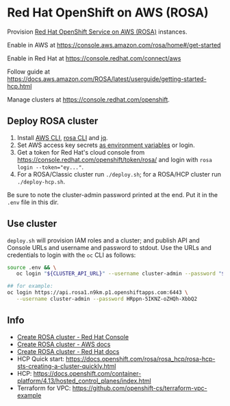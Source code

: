 # Red Hat OpenShift on AWS (ROSA)

Provision [Red Hat OpenShift Service on AWS (ROSA)](https://console.aws.amazon.com/rosa/home) instances.

Enable in AWS at <https://console.aws.amazon.com/rosa/home#/get-started>

Enable in Red Hat at <https://console.redhat.com/connect/aws>

Follow guide at <https://docs.aws.amazon.com/ROSA/latest/userguide/getting-started-hcp.html>

Manage clusters at <https://console.redhat.com/openshift>.

## Deploy ROSA cluster

1. Install [AWS CLI][], [rosa CLI][] and [jq](https://stedolan.github.io/jq/).
1. Set AWS access key secrets [as environment variables](https://docs.aws.amazon.com/cli/latest/userguide/cli-configure-envvars.html) or login.
1. Get a token for Red Hat's cloud console from <https://console.redhat.com/openshift/token/rosa/> and login with `rosa login --token="ey..."`.
1. For a ROSA/Classic cluster run `./deploy.sh`; for a ROSA/HCP cluster run `./deploy-hcp.sh`.

Be sure to note the cluster-admin password printed at the end. Put it in the `.env` file in this dir.

[AWS CLI]: https://docs.aws.amazon.com/cli/latest/userguide/getting-started-install.html
[rosa CLI]: https://console.redhat.com/openshift/downloads#tool-rosa

## Use cluster

`deploy.sh` will provision IAM roles and a cluster; and publish API and Console
URLs and username and password to stdout. Use the URLs and credentials to login
with the `oc` CLI as follows:

```bash
source .env && \
   oc login "${CLUSTER_API_URL}" --username cluster-admin --password "${CLUSTER_ADMIN_PASSWORD}"

## for example:
oc login https://api.rosa1.n9km.p1.openshiftapps.com:6443 \
   --username cluster-admin --password HRppn-5IKNZ-oZHQh-XbbQ2
```

## Info

- [Create ROSA cluster - Red Hat Console](https://console.redhat.com/openshift/create/rosa/getstarted?source=aws)
- [Create ROSA cluster - AWS docs](https://docs.aws.amazon.com/ROSA/latest/userguide/getting-started-sts-auto.html)
- [Create ROSA cluster - Red Hat docs](https://docs.openshift.com/rosa/rosa_hcp/rosa-hcp-sts-creating-a-cluster-quickly.html)
- HCP Quick start: https://docs.openshift.com/rosa/rosa_hcp/rosa-hcp-sts-creating-a-cluster-quickly.html
- HCP: https://docs.openshift.com/container-platform/4.13/hosted_control_planes/index.html
- Terraform for VPC: https://github.com/openshift-cs/terraform-vpc-example
